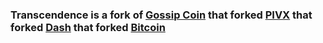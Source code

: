 ### Transcendence is a fork of [Gossip Coin](https://github.com/g0ssipcoin) that forked [PIVX](https://github.com/PIVX-Project/PIVX) that forked [Dash](https://github.com/dashpay/dash) that forked [Bitcoin](https://github.com/bitcoin/bitcoinp)


